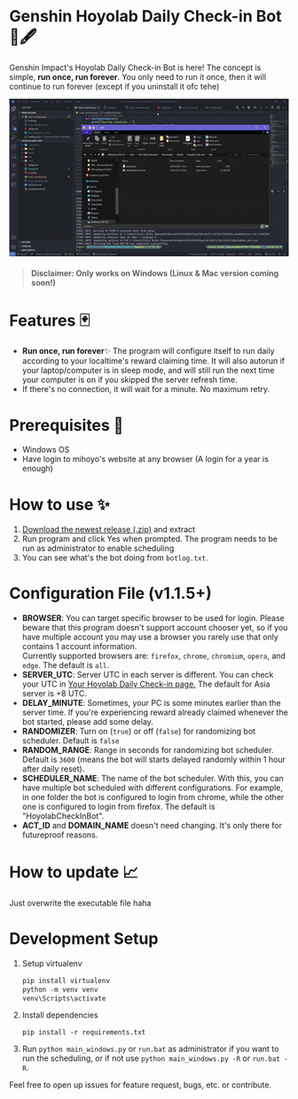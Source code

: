 # Genshin Hoyolab Daily Check-in Bot 📜🖋
Genshin Impact's Hoyolab Daily Check-in Bot is here! The concept is simple, **run once, run forever**. You only need to run it once, then it will continue to run forever (except if you uninstall it ofc tehe)

![Demo Gif](demo/demo.gif)

> #### Disclaimer: Only works on Windows (Linux & Mac version coming soon!)

# Features 🃏
- **Run once, run forever**✨ The program will configure itself to run daily according to your localtime's reward claiming time. It will also autorun if your laptop/computer is in sleep mode, and will still run the next time your computer is on if you skipped the server refresh time.
- If there's no connection, it will wait for a minute. No maximum retry.

# Prerequisites 🎯
- Windows OS
- Have login to mihoyo's website at any browser (A login for a year is enough)

# How to use ✨
1. [Download the newest release (.zip)](https://github.com/darkGrimoire/hoyolab-daily-bot/releases/latest) and extract
2. Run program and click Yes when prompted. The program needs to be run as administrator to enable scheduling
3. You can see what's the bot doing from `botlog.txt`.

# Configuration File (v1.1.5+)
- **BROWSER**: You can target specific browser to be used for login. Please beware that this program doesn't support account chooser yet, so if you have multiple account you may use a browser you rarely use that only contains 1 account information.  
Currently supported browsers are: `firefox`, `chrome`, `chromium`, `opera`, and `edge`. The default is `all`.
- **SERVER_UTC**: Server UTC in each server is different. You can check your UTC in [Your Hoyolab Daily Check-in page.](https://webstatic-sea.mihoyo.com/ys/event/signin-sea/index.html?act_id=e202102251931481&lang=en-us) The default for Asia server is +8 UTC.
- **DELAY_MINUTE**: Sometimes, your PC is some minutes earlier than the server time. If you're experiencing reward already claimed whenever the bot started, please add some delay.
- **RANDOMIZER**: Turn on (`true`) or off (`false`) for randomizing bot scheduler. Default is `false`
- **RANDOM_RANGE**: Range in seconds for randomizing bot scheduler. Default is `3600` (means the bot will starts delayed randomly within 1 hour after daily reset).
- **SCHEDULER_NAME**: The name of the bot scheduler. With this, you can have multiple bot scheduled with different configurations. For example, in one folder the bot is configured to login from chrome, while the other one is configured to login from firefox. The default is "HoyolabCheckInBot".
- **ACT_ID** and **DOMAIN_NAME** doesn't need changing. It's only there for futureproof reasons.

# How to update 📈
Just overwrite the executable file haha

# Development Setup
1. Setup virtualenv
   ```
   pip install virtualenv
   python -m venv venv
   venv\Scripts\activate
   ```
2. Install dependencies
   ```
   pip install -r requirements.txt
   ```
3. Run `python main_windows.py` or `run.bat` as administrator if you want to run the scheduling, or if not use `python main_windows.py -R` or `run.bat -R`.

Feel free to open up issues for feature request, bugs, etc. or contribute.
